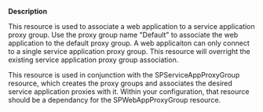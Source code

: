 **Description**

This resource is used to associate a web application to a service application proxy group. 
Use the proxy group name "Default" to associate the web application to the default proxy 
group. A web applicaiton can only connect to a single service application proxy group. This 
resource will overright the existing service application proxy group association.

This resource is used in conjunction with the SPServiceAppProxyGroup resource, which creates 
the proxy groups and associates the desired service application proxies with it. Within your 
configuration, that resource should be a dependancy for the SPWebAppProxyGroup resource.
